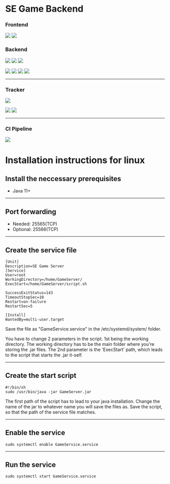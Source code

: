 # SE Game Backend

### Frontend
![](https://img.shields.io/badge/App-Canceled-red?style=for-the-badge&logo=Android)
![](https://img.shields.io/badge/Desktop-2.1-green?style=for-the-badge&logo=java)

### Backend
![](https://img.shields.io/badge/Website-1.2-red?style=for-the-badge&logo=Bootstrap)
![](https://img.shields.io/badge/API-1.3-green?style=for-the-badge&logo=Spring)
![](https://img.shields.io/badge/Backend-1.4-green?style=for-the-badge&logo=Java)

![](https://img.shields.io/badge/Database-MySQL-blue?style=for-the-badge&logo=mysql)
![](https://img.shields.io/badge/Build-Gradle-blue?style=for-the-badge&logo=Gradle)
![](https://img.shields.io/badge/Deployment-Docker-blue?style=for-the-badge&logo=Docker)
![](https://img.shields.io/badge/Server-Ubuntu%2020.04%20LTS-orange?style=for-the-badge&logo=Ubuntu)
___
### Tracker
![](https://img.shields.io/github/last-commit/DubskySteam/GameServer/dev?style=for-the-badge)

![](https://img.shields.io/github/issues-raw/DubskySteam/GameServer?style=for-the-badge)
![](https://img.shields.io/github/issues-pr-raw/DubskySteam/GameServer?style=for-the-badge)
___
### CI Pipeline
![](https://img.shields.io/badge/CI/CD-TeamCity-green?style=for-the-badge&logo=Teamcity)

# Installation instructions for linux

## Install the neccessary prerequisites
- Java 11+
___
## Port forwarding
- Needed: 25565(TCP)
- Optional: 25566(TCP)
___
## Create the service file
```
[Unit]
Description=SE Game Server
[Service]
User=root
WorkingDirectory=/home/GameServer/
ExecStart=/home/GameServer/script.sh

SuccessExitStatus=143
TimeoutStopSec=10
Restart=on-failure
RestartSec=5

[Install]
WantedBy=multi-user.target
```

Save the file as "GameService.service" in the /etc/systemd/system/ folder.

You have to change 2 parameters in the script. 1st being the working directory. The working directory has to be the main folder where you're storing the .jar files.
The 2nd parameter is the 'ExecStart' path, which leads to the script that starts the .jar it-self.
___
## Create the start script
```
#!/bin/sh
sudo /usr/bin/java -jar GameServer.jar
```

The first path of the script has to lead to your java installation. Change the name of the jar to whatever name you will save the files as.
Save the script, so that the path of the service file matches.
___
## Enable the service
```
sudo systemctl enable GameService.service
```
___
## Run the service
```
sudo systemctl start GameService.service
```
